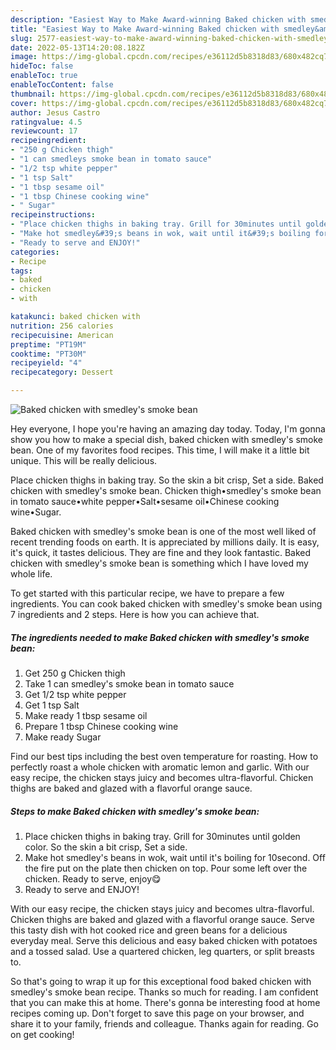 ```yaml
---
description: "Easiest Way to Make Award-winning Baked chicken with smedley&amp;#39;s smoke bean"
title: "Easiest Way to Make Award-winning Baked chicken with smedley&amp;#39;s smoke bean"
slug: 2577-easiest-way-to-make-award-winning-baked-chicken-with-smedley-and-39-s-smoke-bean
date: 2022-05-13T14:20:08.182Z
image: https://img-global.cpcdn.com/recipes/e36112d5b8318d83/680x482cq70/baked-chicken-with-smedleys-smoke-bean-recipe-main-photo.jpg
hideToc: false
enableToc: true
enableTocContent: false
thumbnail: https://img-global.cpcdn.com/recipes/e36112d5b8318d83/680x482cq70/baked-chicken-with-smedleys-smoke-bean-recipe-main-photo.jpg
cover: https://img-global.cpcdn.com/recipes/e36112d5b8318d83/680x482cq70/baked-chicken-with-smedleys-smoke-bean-recipe-main-photo.jpg
author: Jesus Castro
ratingvalue: 4.5
reviewcount: 17
recipeingredient:
- "250 g Chicken thigh"
- "1 can smedleys smoke bean in tomato sauce"
- "1/2 tsp white pepper"
- "1 tsp Salt"
- "1 tbsp sesame oil"
- "1 tbsp Chinese cooking wine"
- " Sugar"
recipeinstructions:
- "Place chicken thighs in baking tray. Grill for 30minutes until golden color. So the skin a bit crisp, Set a side."
- "Make hot smedley&#39;s beans in wok, wait until it&#39;s boiling for 10second. Off the fire put on the plate then chicken on top. Pour some left over the chicken. Ready to serve, enjoy😋"
- "Ready to serve and ENJOY!"
categories:
- Recipe
tags:
- baked
- chicken
- with

katakunci: baked chicken with 
nutrition: 256 calories
recipecuisine: American
preptime: "PT19M"
cooktime: "PT30M"
recipeyield: "4"
recipecategory: Dessert

---
```



![Baked chicken with smedley&#39;s smoke bean](https://img-global.cpcdn.com/recipes/e36112d5b8318d83/680x482cq70/baked-chicken-with-smedleys-smoke-bean-recipe-main-photo.jpg)

Hey everyone, I hope you're having an amazing day today. Today, I'm gonna show you how to make a special dish, baked chicken with smedley&#39;s smoke bean. One of my favorites food recipes. This time, I will make it a little bit unique. This will be really delicious.

Place chicken thighs in baking tray. So the skin a bit crisp, Set a side. Baked chicken with smedley&#39;s smoke bean. Chicken thigh•smedley&#39;s smoke bean in tomato sauce•white pepper•Salt•sesame oil•Chinese cooking wine•Sugar.

Baked chicken with smedley&#39;s smoke bean is one of the most well liked of recent trending foods on earth. It is appreciated by millions daily. It is easy, it's quick, it tastes delicious. They are fine and they look fantastic. Baked chicken with smedley&#39;s smoke bean is something which I have loved my whole life.


To get started with this particular recipe, we have to prepare a few ingredients. You can cook baked chicken with smedley&#39;s smoke bean using 7 ingredients and 2 steps. Here is how you can achieve that.

<!--inarticleads1-->

##### The ingredients needed to make Baked chicken with smedley&#39;s smoke bean:

1. Get 250 g Chicken thigh
1. Take 1 can smedley&#39;s smoke bean in tomato sauce
1. Get 1/2 tsp white pepper
1. Get 1 tsp Salt
1. Make ready 1 tbsp sesame oil
1. Prepare 1 tbsp Chinese cooking wine
1. Make ready  Sugar


Find our best tips including the best oven temperature for roasting. How to perfectly roast a whole chicken with aromatic lemon and garlic. With our easy recipe, the chicken stays juicy and becomes ultra-flavorful. Chicken thighs are baked and glazed with a flavorful orange sauce. 

<!--inarticleads2-->

##### Steps to make Baked chicken with smedley&#39;s smoke bean:

1. Place chicken thighs in baking tray. Grill for 30minutes until golden color. So the skin a bit crisp, Set a side.
1. Make hot smedley&#39;s beans in wok, wait until it&#39;s boiling for 10second. Off the fire put on the plate then chicken on top. Pour some left over the chicken. Ready to serve, enjoy😋
1. Ready to serve and ENJOY!

With our easy recipe, the chicken stays juicy and becomes ultra-flavorful. Chicken thighs are baked and glazed with a flavorful orange sauce. Serve this tasty dish with hot cooked rice and green beans for a delicious everyday meal. Serve this delicious and easy baked chicken with potatoes and a tossed salad. Use a quartered chicken, leg quarters, or split breasts to. 

So that's going to wrap it up for this exceptional food baked chicken with smedley&#39;s smoke bean recipe. Thanks so much for reading. I am confident that you can make this at home. There's gonna be interesting food at home recipes coming up. Don't forget to save this page on your browser, and share it to your family, friends and colleague. Thanks again for reading. Go on get cooking!
